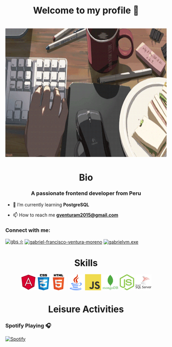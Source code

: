 <h1 align="center">Welcome to my profile 👋<h1>

<p1 align="center">
    <img src='https://raw.githubusercontent.com/gabsss1/gabsss1/master/gif/animesher.com_animated-animation-laptop-2071674.gif' height='400px'/>
</p1>

<!-- BIO -->
<h1 align="center">Bio</h1>

<h3 align="center">A passionate frontend developer from Peru</h3>

- 🌱 I’m currently learning **PostgreSQL**

- 📫 How to reach me **gventuram2015@gmail.com**

<h3 align="left">Connect with me:</h3>
<p align="left">
<a href="https://twitter.com/gbs ⛥" target="blank"><img align="center" src="https://raw.githubusercontent.com/rahuldkjain/github-profile-readme-generator/master/src/images/icons/Social/twitter.svg" alt="gbs ⛥" height="30" width="40" /></a>
<a href="https://linkedin.com/in/gabriel-francisco-ventura-moreno" target="blank"><img align="center" src="https://raw.githubusercontent.com/rahuldkjain/github-profile-readme-generator/master/src/images/icons/Social/linked-in-alt.svg" alt="gabriel-francisco-ventura-moreno" height="30" width="40" /></a>
<a href="https://instagram.com/gabrielvm.exe" target="blank"><img align="center" src="https://raw.githubusercontent.com/rahuldkjain/github-profile-readme-generator/master/src/images/icons/Social/instagram.svg" alt="gabrielvm.exe" height="30" width="40" /></a>
</p>

<!-- Skill -->
<h1 align="center">Skills</h1>
<p align="center">
    <img src='https://raw.githubusercontent.com/gabsss1/gabsss1/master/skills/angular.png' height='50px'/>
    <img src='https://raw.githubusercontent.com/gabsss1/gabsss1/master/skills/css.png' height='50px'/>
    <img src='https://raw.githubusercontent.com/gabsss1/gabsss1/master/skills/html.png' height='50px'/>
    <img src='https://raw.githubusercontent.com/gabsss1/gabsss1/master/skills/java.png' height='50px'/>
    <img src='https://raw.githubusercontent.com/gabsss1/gabsss1/master/skills/javascript.jpg' height='50px'/>
    <img src='https://raw.githubusercontent.com/gabsss1/gabsss1/master/skills/mongo.png' height='50px'/>
    <img src='https://raw.githubusercontent.com/gabsss1/gabsss1/master/skills/nodejs.png' height='50px'/>
    <img src='https://raw.githubusercontent.com/gabsss1/gabsss1/master/skills/sql.png' height='50px'/>
</p>

<!-- Music -->
<h1 align="center">Leisure Activities</h1>

### Spotify Playing 🎧

[![Spotify](https://novatorem.vercel.app/api/spotify)](https://open.spotify.com/user/t33fnb7e820xojynm1w6jbbw5?si=2e614647cb7c4b99)